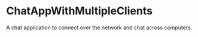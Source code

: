 # ChatAppWithMultipleClients

A chat application to connect over the network and chat across computers.
